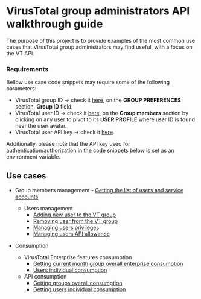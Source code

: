 # VirusTotal group administrators API walkthrough guide

The purpose of this project is to provide examples of the most common use cases that VirusTotal group administrators may find useful, with a focus on the VT API.

### Requirements

Bellow use case code snippets may require some of the following parameters:

* VirusTotal group ID -> check it [here](https://www.virustotal.com/gui/group/{group_id}/users), on the **GROUP PREFERENCES** section, **Group ID** field.
* VirusTotal user ID -> check it [here](https://www.virustotal.com/gui/group/{group_id}/users), on the **Group members** section by clicking on any user to pivot to its **USER PROFILE** where user ID is found near the user avatar. 
* VirusTotal user API key -> check it [here](https://www.virustotal.com/gui/user/{username}/apikey).

Additionally, please note that the API key used for authentication/authorization in the code snippets below is set as an environment variable.

## Use cases
* Group members management
		- [Getting the list of users and service accounts](https://github.com/VirusTotal/vt-use-cases/blob/admins_guide/admins_guide/getting_group_users_and_service_accounts.py)
	* Users management
		- [Adding new user to the VT group](https://github.com/VirusTotal/vt-use-cases/blob/admins_guide/admins_guide/adding_users_to_group.py)
		- [Removing user from the VT group](https://github.com/VirusTotal/vt-use-cases/blob/admins_guide/admins_guide/remove_users_from_group.py)
		- [Managing users privileges](https://github.com/VirusTotal/vt-use-cases/blob/admins_guide/admins_guide/managing_users_privileges.py)
		- [Managing users API allowance](https://github.com/VirusTotal/vt-use-cases/blob/admins_guide/admins_guide/managing_users_api_allowance.py)

* Consumption
	* VirusTotal Enterprise features consumption
		- [Getting current month group overall enterprise consumption](https://github.com/VirusTotal/vt-use-cases/blob/admins_guide/admins_guide/group_enterprise_current_month_consumption.py)
		- [Users individual consumption](https://github.com/VirusTotal/vt-use-cases/blob/admins_guide/admins_guide/user_enterprise_current_month_consumption.py)
	* API consumption
		- [Getting groups overall consumption](https://github.com/VirusTotal/vt-use-cases/blob/admins_guide/admins_guide/group_api_consumption.py)
		- [Getting users individual consumption](https://github.com/VirusTotal/vt-use-cases/blob/admins_guide/admins_guide/user_api_consumption.py)
